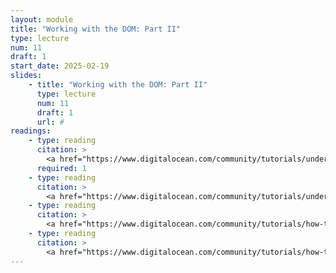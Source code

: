 ```yaml
---
layout: module
title: "Working with the DOM: Part II"
type: lecture
num: 11
draft: 1
start_date: 2025-02-19
slides:
    - title: "Working with the DOM: Part II"
      type: lecture
      num: 11
      draft: 1
      url: #
readings: 
    - type: reading
      citation: >
        <a href="https://www.digitalocean.com/community/tutorials/understanding-events-in-javascript" target="_blank">Understanding Events in JavaScript</a>. <em>Digital Ocean</em>
      required: 1
    - type: reading
      citation: >
        <a href="https://www.digitalocean.com/community/tutorials/understanding-the-dom-tree-and-nodes" target="_blank">Understanding the DOM Tree and Nodes</a>. <em>Digital Ocean</em>
    - type: reading
      citation: >
        <a href="https://www.digitalocean.com/community/tutorials/how-to-traverse-the-dom" target="_blank">How to Traverse the DOM</a>. <em>Digital Ocean</em>
    - type: reading
      citation: >
        <a href="https://www.digitalocean.com/community/tutorials/how-to-make-changes-to-the-dom" target="_blank">How to Make Changes to the DOM</a>. <em>Digital Ocean</em>
---
```

